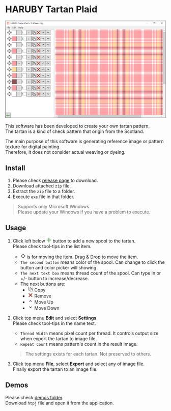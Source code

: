 HARUBY Tartan Plaid
===

![Screenshot1](./images/screenshot1.PNG)

This software has been developed to create your own tartan pattern.  
The tartan is a kind of check pattern that origin from the Scotland.

The main purpose of this software is generating reference image or pattern texture for digital painting.  
Therefore, it does not consider actual weaving or dyeing.

Install
---

1. Please check [release page](./../../releases) to download.
1. Download attached `zip` file.
1. Extract the `zip` file to a folder.
1. Execute `exe` file in that folder.

> Supports only Microsoft Windows.  
> Please update your Windows if you have a problem to execute.

Usage
---

1. Click left below ![Add icon](./TartanPlaid/images/Add_16x.png) button to add a new spool to the tartan.  
Please check tool-tips in the list item.

    * ![Move icon](./TartanPlaid/images/MoveGlyph_16x.png) is for moving the item. Drag & Drop to move the item.
    * `The second button` means color of the spool. Can change to click the button and color picker will showing.
    * `The next text box` means thread count of the spool. Can type in or +/- button to increase/decrease.
    * The next buttons are: 
        * ![Copy icon](./TartanPlaid/images/Copy_16x.png) Copy
        * ![Remove icon](./TartanPlaid/images/Cancel_16x.png) Remove
        * ![Move Up icon](./TartanPlaid/images/CollapseUp_16x.png) Move Up
        * ![Move Down icon](./TartanPlaid/images/ExpandDown_16x.png) Move Down

1. Click top menu **Edit** and select **Settings**.  
Please check tool-tips in the name text.

    * `Thread Width` means pixel count per thread. It controls output size when export the tartan to image file.
    * `Repeat Count` means pattern's count in the result image.

    > The settings exists for each tartan. Not preserved to others.

1. Click top menu **File**, select **Export** and select any of image file.  
Finally export the tartan to an image file.

Demos
---

Please check [demos folder](./demos).  
Download `htpj` file and open it from the application.
